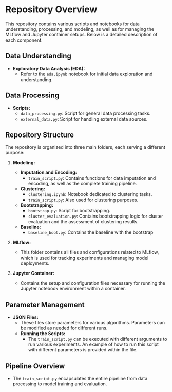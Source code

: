 # Repository Overview

This repository contains various scripts and notebooks for data understanding, processing, and modeling, as well as for managing the MLflow and Jupyter container setups. Below is a detailed description of each component.

## Data Understanding

- **Exploratory Data Analysis (EDA):**
  - Refer to the `eda.ipynb` notebook for initial data exploration and understanding.

## Data Processing

- **Scripts:**
  - `data_processing.py`: Script for general data processing tasks.
  - `external_data.py`: Script for handling external data sources.

## Repository Structure

The repository is organized into three main folders, each serving a different purpose:

1. **Modeling:**
   - **Imputation and Encoding:**
     - `train_script.py`: Contains functions for data imputation and encoding, as well as the complete training pipeline.
   - **Clustering:**
     - `clustering.ipynb`: Notebook dedicated to clustering tasks.
     - `train_script.py`: Also used for clustering purposes.
   - **Bootstrapping:**
     - `bootstrap.py`: Script for bootstrapping.
     - `cluster_evaluation.py`: Contains bootstrapping logic for cluster evaluation and the assessment of clustering results.
   - **Baseline:**
     - `baseline_boot.py`: Contains the baseline with the bootstrap
2. **MLflow:**
   - This folder contains all files and configurations related to MLflow, which is used for tracking experiments and managing model deployments.

3. **Jupyter Container:**
   - Contains the setup and configuration files necessary for running the Jupyter notebook environment within a container.

## Parameter Management

- **JSON Files:**
  - These files store parameters for various algorithms. Parameters can be modified as needed for different runs.
  - **Running the Scripts:**
    - The `train_script.py` can be executed with different arguments to run various experiments. An example of how to run this script with different parameters is provided within the file.

## Pipeline Overview

- The `train_script.py` encapsulates the entire pipeline from data processing to model training and evaluation.
